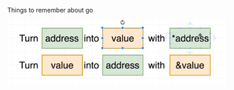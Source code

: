Things to remember about go 

![alt text](https://raw.githubusercontent.com/FelipeRando/go-workspace/master/pointers-in-a-nutshell.png)
